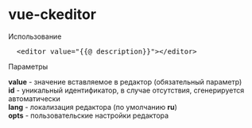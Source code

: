 # vue-ckeditor

Использование

<pre>
  &lt;editor value=&quot;{{@ description}}&quot;&gt;&lt;/editor&gt;
</pre>


Параметры

**value** - значение вставляемое в редактор (обязательный параметр)<br>
**id** - уникальный идентификатор, в случае отсутствия, сгенерируется автоматически<br>
**lang** - локализация редактора (по умолчанию **ru**)<br>
**opts** - пользовательские настройки редактора<br>
